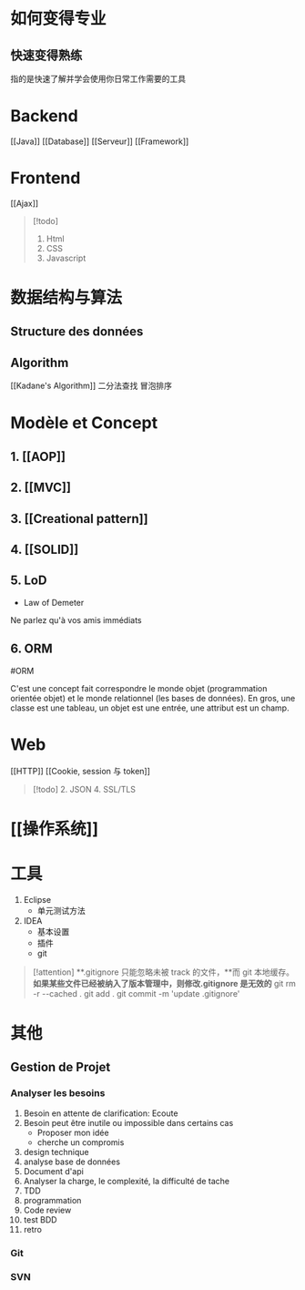 
# 如何变得专业

## 快速变得熟练

指的是快速了解并学会使用你日常工作需要的工具



# Backend

[[Java]]
[[Database]]
[[Serveur]]
[[Framework]]

# Frontend

[[Ajax]]

> [!todo] 
> 1. Html
> 2. CSS
> 3. Javascript 

# 数据结构与算法

## Structure des données

## Algorithm

[[Kadane's Algorithm]]
二分法查找
冒泡排序

# Modèle et Concept

## 1. [[AOP]]

## 2. [[MVC]]

## 3. [[Creational pattern]]

## 4. [[SOLID]] 

## 5. LoD

- Law of Demeter

Ne parlez qu'à vos amis immédiats

## 6. ORM
#ORM 

C'est une concept fait correspondre le monde objet (programmation orientée objet) et le monde relationnel (les bases de données). En gros, une classe est une tableau, un objet est une entrée, une attribut est un champ.

# Web

[[HTTP]]
[[Cookie, session 与 token]]

> [!todo] 
>  2. JSON
>  4. SSL/TLS

# [[操作系统]]

# 工具

1. Eclipse
	- 单元测试方法
2. IDEA
	- 基本设置
	- 插件
	- git

> [!attention] 
> **.gitignore 只能忽略未被 track 的文件，**而 git 本地缓存。**如果某些文件已经被纳入了版本管理中，则修改.gitignore 是无效的**
>  git rm -r --cached .
git add .
git commit -m 'update .gitignore'

# 其他

## Gestion de Projet

### Analyser les besoins

1. Besoin en attente de clarification: Ecoute
2. Besoin peut être inutile ou impossible dans certains cas
	- Proposer mon idée
	- cherche un compromis
3. design technique
4. analyse base de données
5. Document d'api
6. Analyser la charge, le complexité, la difficulté de tache
7. TDD
8. programmation
9. Code review
10. test BDD
11. retro

### Git

### SVN


